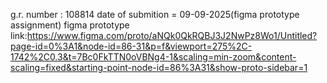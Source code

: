 g.r. number : 108814
date of submition = 09-09-2025(figma prototype assignment)
figma prototype link:https://www.figma.com/proto/aNQk0QkRQBJ3J2NwPz8Wo1/Untitled?page-id=0%3A1&node-id=86-31&p=f&viewport=275%2C-1742%2C0.3&t=7Bc0FkTTN0oVBNg4-1&scaling=min-zoom&content-scaling=fixed&starting-point-node-id=86%3A31&show-proto-sidebar=1